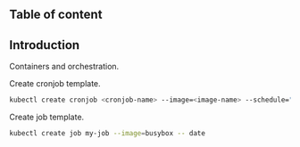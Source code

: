 ## Table of content

## Introduction
Containers and orchestration.  

Create cronjob template.  
```sh
kubectl create cronjob <cronjob-name> --image=<image-name> --schedule="<cron-schedule>" --dry-run=client -o yaml > cronjob.yaml
```

Create job template.  
```sh
kubectl create job my-job --image=busybox -- date
```
